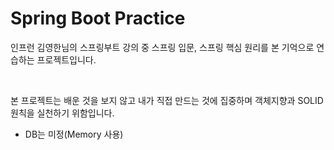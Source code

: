 # Spring Boot Practice

<div>
  <p>인프런 김영한님의 스프링부트 강의 중 스프링 입문, 스프링 핵심 원리를 본 기억으로
  연습하는 프로젝트입니다.</p><br>

  <p>본 프로젝트는 배운 것을 보지 않고 내가 직접 만드는 것에 집중하며
  객체지향과 SOLID 원칙을 실천하기 위함입니다.</p>
</div>

- DB는 미정(Memory 사용)
